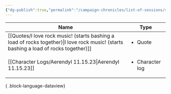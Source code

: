 ```yaml
---
{"dg-publish":true,"permalink":"/campaign-chronicles/list-of-sessions/session-6/","hideInGraph":true,"tags":["Event"]}
---
```



| Name                                                                                                                                     | Type                            |
| ---------------------------------------------------------------------------------------------------------------------------------------- | ------------------------------- |
| [[Quotes/I love rock music! (starts bashing a load of rocks together)\|I love rock music! (starts bashing a load of rocks together)]] | <ul><li>Quote</li></ul>         |
| [[Character Logs/Aerendyl 11.15.23\|Aerendyl 11.15.23]]                                                                               | <ul><li>Character log</li></ul> |

{ .block-language-dataview}